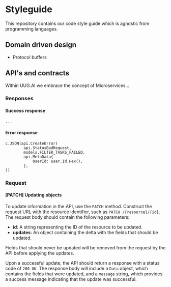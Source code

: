 # Styleguide

This repository contains our code style guide which is agnostic from programming languages.

## Domain driven design

- Protocol buffers

## API's and contracts

Within UUG.AI we embrace the concept of Microservices... 

### Responses 
#### Success response

    ... 

#### Error response

    c.JSON(api.CreateError(
			api.StatusBadRequest,
			models.FILTER_TASKS_FAILED,
			api.MetaData{
				UserId: user.Id.Hex(),
			},
    ))

### Request
#### [PATCH] Updating objects

To update information in the API, use the `PATCH` method. Construct the request URL with the resource identifier, such as `PATCH /{resource}/{id}`. The request body should contain the following parameters:

- **id**: A string representing the ID of the resource to be updated.
- **updates**: An object containing the delta with the fields that should be updated.

Fields that should never be updated will be removed from the request by the API before applying the updates.

Upon a successful update, the API should return a response with a status code of `200 OK`. The response body will include a `Data` object, which contains the fields that were updated, and a `message` string, which provides a success message indicating that the update was successful.
